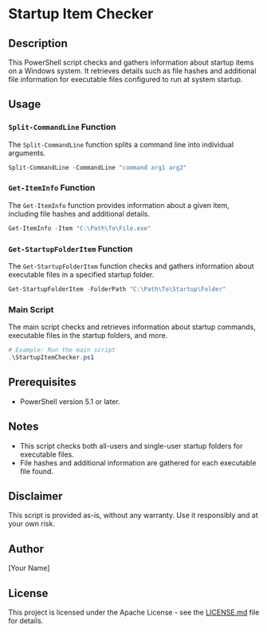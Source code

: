 # Startup Item Checker

## Description

This PowerShell script checks and gathers information about startup items on a Windows system. It retrieves details such as file hashes and additional file information for executable files configured to run at system startup.

## Usage

### `Split-CommandLine` Function

The `Split-CommandLine` function splits a command line into individual arguments.

```powershell
Split-CommandLine -CommandLine "command arg1 arg2"
```

### `Get-ItemInfo` Function

The `Get-ItemInfo` function provides information about a given item, including file hashes and additional details.

```powershell
Get-ItemInfo -Item "C:\Path\To\File.exe"
```

### `Get-StartupFolderItem` Function

The `Get-StartupFolderItem` function checks and gathers information about executable files in a specified startup folder.

```powershell
Get-StartupFolderItem -FolderPath "C:\Path\To\Startup\Folder"
```

### Main Script

The main script checks and retrieves information about startup commands, executable files in the startup folders, and more.

```powershell
# Example: Run the main script
.\StartupItemChecker.ps1
```

## Prerequisites

- PowerShell version 5.1 or later.

## Notes

- This script checks both all-users and single-user startup folders for executable files.
- File hashes and additional information are gathered for each executable file found.

## Disclaimer

This script is provided as-is, without any warranty. Use it responsibly and at your own risk.

## Author

[Your Name]

## License

This project is licensed under the Apache License - see the [LICENSE.md](LICENSE.md) file for details.
